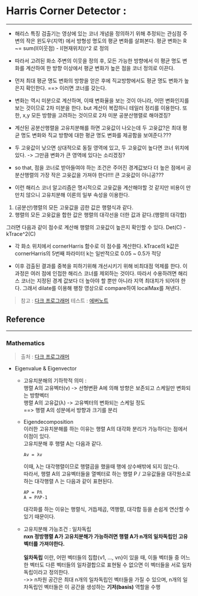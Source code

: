 # Harris Corner Detector :
***
 - 해리스 특징 검출기는 영상에 있는 코너 개념을 정의하기 위해 추정되는 관심점 주변의 작은 윈도우(지역) 에서 방형성 명도의 평균 변화를 살펴본다. 평균 변화는 R ~= sum(I(이웃점) - I(현재위치))^2 로 정의

- 따라서 고려된 화소 주변의 이웃을 정의 후, 모든 가능한 방향에서 이 평균 명도 변화를 계산하여 한 방향 이상에서 평균 변화가 높은 점을 코너 정의로 이끈다.

- 먼저 최대 평균 명도 변화의 방향을 얻은 후에 직교방향에서도 평균 명도 변화가 높은지 확인한다. ==> 이러면 코너를 갖는다.

- 변화는 역시 미분으로 계산하며, 이때 변화율을 보는 것이 아니라, 어떤 변화인지를 보는 것이므로 2차 미분을 한다.
but 계산이 복잡하니 테일러 정리를 이용한다. 또한, x,y 모든 방향을 고려하는 것이므로 2차 미분 공분산행렬로 해야겠징?

- 계산된 공분산행렬을 고유치분해를 하면 고윳값이 나오는데 두 고윳값?은 최대 평균 명도 변화와 직교 방향에 대한 평균 명도 변화를 제공함을 보여준다.???

- 두 고윳값이 낮으면 상대적으로 동질 영역에 있고, 두 고윳값이 높다면 코너 위치에 있다. -> 그만큼 변화가 큰 영역에 있다는 소리겠징?

- so that, 점을 코너로 받아들여야 하는 조건은 주어진 경계값보다 더 높은 점에서 공분산행렬의 가장 작은 고윳값을 가져야 한다!!!! 큰 고윳값이 아니공???

- 이런 해리스 코너 알고리즘은 명시적으로 고윳값을 계산해야할 것 같지만 비용이 만만치 않으니 고유치분해 이론의 일부 속성을 이용한다.
1. (공분산)행렬의 모든 고윳값을 곱한 값은 행렬식과 같다.
2. 행렬의 모든 고윳값을 합한 값은 행렬의 대각선을 더한 값과 같다.(행렬의 대각합)

그러면 다음과 같이 점수로 계산해 행렬의 고윳값이 높은지 확인할 수 있다. Det(C) - kTrace^2(C)

- 각 화소 위치에서 cornerHarris 함수로 이 점수를 계산한다. kTrace의 k값은 cornerHarris의 5번째 파라미터 k는 일반적으로 0.05 ~ 0.5가 적당

- 이후 검출된 결과를 중복을 피하기위해 개선시키기 위해 비최대점 억제를 한다. 이 과정은 여러 점에 인접한 해리스 코너를 제외하는 것이다.
따라서 수용하려면 해리스 코너는 지정된 경계 값보다 더 높아야 할 뿐만 아니라 지역 최대치가 되어야 한다. 그래서 dilate를 이용해 팽창 영상으로 compare하여 localMax를 쳐낸다.
> 참고 : [다크 프로그래머](http://darkpgmr.tistory.com/131)
> 테스트 : [에버노트](https://www.evernote.com/shard/s664/sh/0f98e713-98b8-491c-8db8-ae1ae7f01a5b/48585171e3a8953e4e0868930e285c4c)
## Reference
***
### Mathematics
> 출처 : [다크 프로그래머](http://darkpgmr.tistory.com/105)

- Eigenvalue & Eigenvector

  - 고유치분해의 기하학적 의미 :</br>
    행렬 A의 고유벡터(v) -> 선형변환 A에 의해 방향은 보존되고 스케일만 변화되는 방향벡터</br>
    행렬 A의 고유값(λ) -> 고유벡터의 변화되는 스케일 정도</br>
    ==> 행렬 A의 성분에서 방향과 크기를 분리

  - Eigendecomposition</br>
    이러한 고유치분해를 하는 이유는 행렬 A의 대각화 분리가 가능하다는 점에서 이점이 있다.</br>
    고유치분해 후 행렬 A는 다음과 같다.</br>
    ```
    Av = λv
    ```
    이때, λ는 대각행렬이므로 행렬곱을 했을때 행에 상수배밖에 되지 않는다.</br>
    따라서, 행렬 A의 고유벡터들을 열벡터로 하는 행렬 P / 고유값들을 대각원소로 하는 대각행렬 Λ 는 다음과 같이 표현된다.
    ```
    AP = PΛ
    A = PΛP-1
    ```
    대각화를 하는 이유는 행렬식, 거듭제곱, 역행렬, 대각합 등을 손쉽게 연산할 수 있기 때문이다.

  - 고유치분해 가능조건 : 일차독립</br>
    **nxn 정방행렬 A가 고유치분해가 가능하려면 행렬 A가 n개의 일차독립인 고유벡터를 가져야한다.**</br>
    </br>
    **일차독립** 이란, 어떤 벡터들의 집합{v1, ..., vn}이 있을 때, 이들 벡터들 중 어느 한 벡터도 다른 벡터들의
    일차결합으로 표현될 수 없으면 이 벡터들을 서로 일차독립이라고 정의한다.</br>
    ->> n차원 공간은 최대 n개의 일차독립인 벡터들을 가질 수 있으며, n개의 일차독립인 벡터들은 이 공간을
    생성하는 **기저(basis)** 역할을 수행
